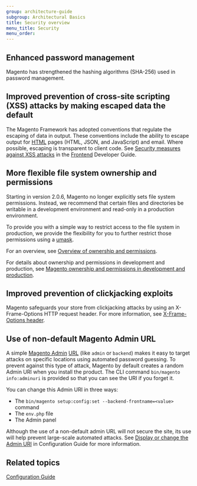 ```yaml
---
group: architecture-guide
subgroup: Architectural Basics
title: Security overview
menu_title: Security
menu_order:
---
```


## Enhanced password management

Magento has strengthened the hashing algorithms (SHA-256) used in password management.

## Improved prevention of cross-site scripting (XSS) attacks by making escaped data the default

The Magento Framework has adopted conventions that regulate the escaping of data in output. These conventions include the ability to escape  output for [HTML](https://glossary.magento.com/html) pages (HTML, JSON, and JavaScript) and email. Where possible, escaping is transparent to client code. See [Security measures against XSS attacks]({{page.baseurl}}/frontend-dev-guide/templates/template-security.html) in the [Frontend](https://glossary.magento.com/frontend) Developer Guide.

## More flexible file system ownership and permissions

Starting in version 2.0.6, Magento no longer explicitly sets file system permissions. Instead, we recommend that certain files and directories be writable in a development environment and read-only in a production environment.

To provide you with a simple way to restrict access to the file system in production, we provide the flexibility for you to further restrict those permissions using a [umask][].

For an overview, see [Overview of ownership and permissions][].

For details about ownership and permissions in development and production, see [Magento ownership and permissions in development and production]({{page.baseurl}}).

## Improved prevention of clickjacking exploits

Magento safeguards your store from clickjacking attacks by using an X-Frame-Options HTTP request header. For more information, see [X-Frame-Options header][].

## Use of non-default Magento Admin URL

A simple [Magento Admin](https://glossary.magento.com/magento-admin) [URL](https://glossary.magento.com/url) (like `admin` or `backend`) makes it easy to target attacks on specific locations using automated password guessing. To prevent against this type of attack, Magento by default creates a random Admin URI when you install the product. The CLI command `bin/magento info:adminuri` is provided so that you can  see the URI if you forget it. 

You can change this Admin URI in three ways: 
- The `bin/magento setup:config:set --backend-frontname=<value>` command
- The `env.php` file 
- The Admin panel

Although the use of a non-default admin URL will not secure the site, its use will help prevent large-scale automated attacks. See [Display or change the Admin URI]({{page.baseurl}}/install-gde/install/cli/install-cli-adminurl.html) in Configuration Guide for more information.

## Related topics

[Configuration Guide][]

<!-- Link Definitions -->

[Security measures against XSS attacks]: {{page.baseurl}}/frontend-dev-guide/templates/template-security.html
[umask]: http://www.cyberciti.biz/tips/understanding-linux-unix-umask-value-usage.html
[Overview of ownership and permissions]: {{page.baseurl}}/install-gde/prereq/file-sys-perms-over.html
[X-Frame-Options header]: {{page.baseurl}}/config-guide/secy/secy-xframe.html
[Display or change the Admin URI]: {{page.baseurl}}/install-gde/install/cli/install-cli-adminurl.html
[Configuration Guide]: {{page.baseurl}}/config-guide/bk-config-guide.html
